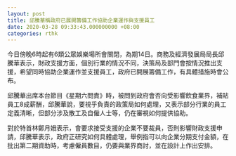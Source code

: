 ```yaml
---
layout: post
title: 邱騰華稱政府已展開籌備工作協助企業運作與支援員工
date: 2020-03-28 09:33:43.000000000 +08:00
categories: rthk
---
```


今日傍晚6時起有6類公眾娛樂場所會關閉，為期14日。商務及經濟發展局局長邱騰華表示，財政支援方面，個別行業的情況不同，決策局及部門會按情況推出支援，希望同時協助企業運作並支援員工，政府已開展籌備工作，有具體措施時會公布。

邱騰華出席本台節目《星期六問責》時，被問到政府會否向受影響飲食業界，補貼員工8成薪酬，邱騰華說，要視乎負責的政策局如何處理，又表示部分行業的員工定義清晰，但部分涉及散工及自僱人士等，仍在審視如何提供協助。

對於特首林鄭月娥表示，會要求接受支援的企業不要裁員，否則影響財政支援申請，邱騰華表示，政府正研究如何具體處理，舉例指可以向企業分期支付金額，在批出第二期資助時，考慮僱員數目，仍要與業界商討，並在設計上作出安排。
